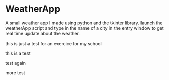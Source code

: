 # WeatherApp

A small weather app I made using python and the tkinter library.
launch the weatherApp script and type in the name of a city in the entry window to get real time update about the weather.

this is just a test for an exercice for my school

this is a test

test again


more test
